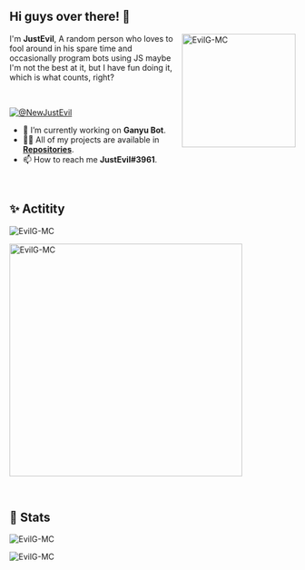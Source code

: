 <h2>Hi guys over there! 👋</h2>

<p><img align="right" src="https://github.com/EvilG-MC.png?size=210" alt="EvilG-MC" width="200"/></p>
<p align="left">I'm <b>JustEvil</b>, A random person who loves to fool around in his spare time and occasionally program bots using JS maybe I'm not the best at it, but I have fun doing it, which is what counts, right?</p> 
<br>
<p align="left"> <a href="https://twitter.com/@NewJustEvil" target="blank"><img src="https://img.shields.io/twitter/follow/NewJustEvil?logo=twitter&style=for-the-badge" alt="@NewJustEvil" /></a> </p>

-   🧰 I’m currently working on **Ganyu Bot**.
-   👨‍💻 All of my projects are available in **[Repositories](https://github.com/EvilG-MC?tab=repositories)**.
-   📫 How to reach me **JustEvil#3961**.
<br>
<h2 align="left">✨ Actitity</h2>
<p><img align="center" src="https://lanyard.cnrad.dev/api/391283181665517568" alt="EvilG-MC" /></p>
<p><img align="center" src="https://spotify-recently-played-readme.vercel.app/api?user=lcjpn1qvagz3nkokz9ly82e50&unique=true" alt="EvilG-MC" width="410"/></p>
<br> 
<h2 align="left">📖 Stats</h2>
<img align="center" src="https://github-readme-stats.vercel.app/api?username=EvilG-MC&theme=dark" alt="EvilG-MC" />
<p><img align="center" src="https://github-readme-streak-stats.herokuapp.com?user=EvilG-MC&theme=dark" alt="EvilG-MC" /></p>
